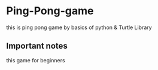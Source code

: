 # Ping-Pong-game
this is ping pong game by basics of python & Turtle Library
## Important notes
this game for beginners 
